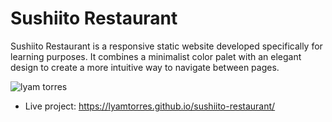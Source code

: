 # Sushiito Restaurant
Sushiito Restaurant is a responsive static website developed specifically for learning purposes. It combines a minimalist color palet with an elegant design to create a more intuitive way to navigate between pages.

![lyam torres](https://repository-images.githubusercontent.com/246410529/d9217700-b6e0-11ea-8634-ade6b1e36ad1)

* Live project: https://lyamtorres.github.io/sushiito-restaurant/
